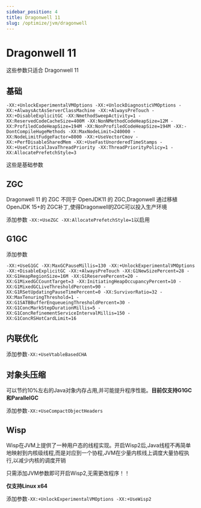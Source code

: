 ```yaml
---
sidebar_position: 4
title: Dragonwell 11
slug: /optimize/jvm/dragonwell
---
```


# Dragonwell 11

这些参数只适合 Dragonwell 11

## 基础

```shell
-XX:+UnlockExperimentalVMOptions -XX:+UnlockDiagnosticVMOptions -XX:+AlwaysActAsServerClassMachine -XX:+AlwaysPreTouch -XX:+DisableExplicitGC -XX:NmethodSweepActivity=1 -XX:ReservedCodeCacheSize=400M -XX:NonNMethodCodeHeapSize=12M -XX:ProfiledCodeHeapSize=194M -XX:NonProfiledCodeHeapSize=194M -XX:-DontCompileHugeMethods -XX:MaxNodeLimit=240000 -XX:NodeLimitFudgeFactor=8000 -XX:+UseVectorCmov -XX:+PerfDisableSharedMem -XX:+UseFastUnorderedTimeStamps -XX:+UseCriticalJavaThreadPriority -XX:ThreadPriorityPolicy=1 -XX:AllocatePrefetchStyle=3
```

这些是基础参数

## ZGC

Dragonwell 11 的 ZGC 不同于 OpenJDK11 的 ZGC,Dragonwell 通过移植 OpenJDK 15+的 ZGC补丁,使得Dragonwell的ZGC可以投入生产环境

添加参数 `-XX:+UseZGC -XX:AllocatePrefetchStyle=1`以启用

## G1GC

添加参数

```shell
-XX:+UseG1GC -XX:MaxGCPauseMillis=130 -XX:+UnlockExperimentalVMOptions -XX:+DisableExplicitGC -XX:+AlwaysPreTouch -XX:G1NewSizePercent=28 -XX:G1HeapRegionSize=16M -XX:G1ReservePercent=20 -XX:G1MixedGCCountTarget=3 -XX:InitiatingHeapOccupancyPercent=10 -XX:G1MixedGCLiveThresholdPercent=90 -XX:G1RSetUpdatingPauseTimePercent=0 -XX:SurvivorRatio=32 -XX:MaxTenuringThreshold=1 -XX:G1SATBBufferEnqueueingThresholdPercent=30 -XX:G1ConcMarkStepDurationMillis=5 -XX:G1ConcRefinementServiceIntervalMillis=150 -XX:G1ConcRSHotCardLimit=16
```

## 内联优化

添加参数`-XX:+UseVtableBasedCHA`

## 对象头压缩

可以节约10%左右的Java对象内存占用,并可能提升程序性能。**目前仅支持G1GC和ParallelGC**

添加参数`-XX:+UseCompactObjectHeaders`

## Wisp

Wisp在JVM上提供了一种用户态的线程实现。开启Wisp2后,Java线程不再简单地映射到内核级线程,而是对应到一个协程,JVM在少量内核线上调度大量协程执行,以减少内核的调度开销

只需添加JVM参数即可开启Wisp2,无需更改程序！！

**仅支持Linux x64**

添加参数`-XX:+UnlockExperimentalVMOptions -XX:+UseWisp2`


